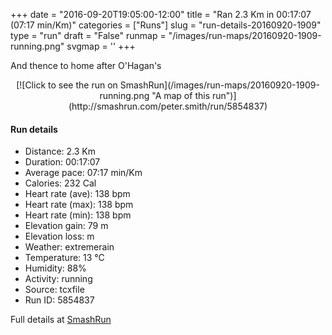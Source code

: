 +++
date = "2016-09-20T19:05:00-12:00"
title = "Ran 2.3 Km in 00:17:07 (07:17 min/Km)"
categories = ["Runs"]
slug = "run-details-20160920-1909"
type = "run"
draft = "False"
runmap = "/images/run-maps/20160920-1909-running.png"
svgmap = '<polyline points="59 0, 58 1, 57 3, 56 3, 54 8, 54 10, 54 11, 54 12, 54 13, 53 16, 51 21, 52 23, 55 24, 56 25, 56 27, 55 30, 54 32, 51 36, 51 37, 52 39, 51 39, 51 41, 49 44, 47 47, 47 48, 45 49, 44 52, 43 52, 43 54, 41 56, 42 66, 43 68, 43 71, 44 73, 44 75, 47 78, 48 78, 48 78, 49 79, 52 79, 54 82, 50 92, 48 96, 46 99, 46 100">'
+++

And thence to home after O'Hagan's 

<!--more-->

<center>
[![Click to see the run on SmashRun](/images/run-maps/20160920-1909-running.png "A map of this run")](http://smashrun.com/peter.smith/run/5854837)
</center>

#### Run details

* Distance: 2.3 Km
* Duration: 00:17:07
* Average pace: 07:17 min/Km
* Calories: 232 Cal
* Heart rate (ave): 138 bpm
* Heart rate (max): 138 bpm
* Heart rate (min): 138 bpm
* Elevation gain: 79 m
* Elevation loss:  m
* Weather: extremerain
* Temperature: 13 &deg;C
* Humidity: 88%
* Activity: running
* Source: tcxfile
* Run ID: 5854837

Full details at [SmashRun](http://smashrun.com/peter.smith/run/5854837)